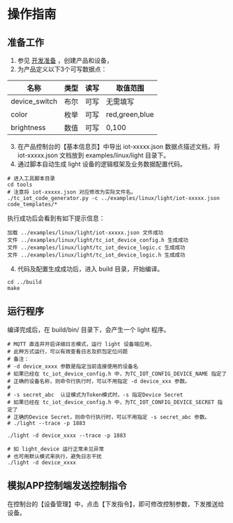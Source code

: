 # 操作指南
## 准备工作
1. 参见 [开发准备](https://github.com/tencentyun/tencent-cloud-iotsuite-embedded-c/blob/master/README.md) ，创建产品和设备，
2. 为产品定义以下3个可写数据点：

| 名称    | 类型     | 读写 | 取值范围   |
| ---------- | ---------- | ---------- | ---------- |
| device_switch | 布尔 | 可写 | 无需填写 |
| color | 枚举 | 可写 | red,green,blue |
| brightness | 数值 | 可写 | 0,100 |


3. 在产品控制台的【基本信息页】中导出 iot-xxxxx.json 数据点描述文档，将 iot-xxxxx.json 文档放到 examples/linux/light 目录下。
4. 通过脚本自动生成 light 设备的逻辑框架及业务数据配置代码。

```shell
# 进入工具脚本目录
cd tools
# 注意将 iot-xxxxx.json 对应修改为实际文件名。
./tc_iot_code_generator.py -c ../examples/linux/light/iot-xxxxx.json code_templates/*
```

执行成功后会看到有如下提示信息：
```shell
加载 ../examples/linux/light/iot-xxxxx.json 文件成功
文件 ../examples/linux/light/tc_iot_device_config.h 生成成功
文件 ../examples/linux/light/tc_iot_device_logic.c 生成成功
文件 ../examples/linux/light/tc_iot_device_logic.h 生成成功
```

4. 代码及配置生成成功后，进入 build 目录，开始编译。

```shell
cd ../build
make
```


## 运行程序
编译完成后，在 build/bin/ 目录下，会产生一个 light 程序。

```shell
# MQTT 直连并开启详细日志模式，运行 light 设备端应用，
# 此种方式运行，可以有效查看日志及抓包定位问题
# 备注：
# -d device_xxxx 参数是指定当前连接使用的设备名
# 如果已经在 tc_iot_device_config.h 中，为TC_IOT_CONFIG_DEVICE_NAME 指定了
# 正确的设备名称，则命令行执行时，可以不用指定 -d device_xxx 参数。
#
# -s secret_abc  认证模式为Token模式时，-s 指定Device Secret
# 如果已经在 tc_iot_device_config.h 中，为TC_IOT_CONFIG_DEVICE_SECRET 指定了
# 正确的Device Secret，则命令行执行时，可以不用指定 -s secret_abc 参数。
# ./light --trace -p 1883

./light -d device_xxxx --trace -p 1883

# 如 light_device 运行正常未见异常
# 也可用默认模式来执行，避免日志干扰
./light -d device_xxxx

```

## 模拟APP控制端发送控制指令
在控制台的【设备管理】中，点击【下发指令】，即可修改控制参数，下发推送给设备。


